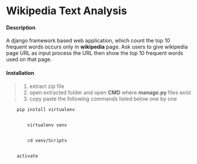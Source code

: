 # Wikipedia Text Analysis


#### **Description** 
A django framework based web application, which count the top 10 frequent words occurs only in **wikipedia** page. Ask users to give wikipedia page URL as input process the URL then show the top 10 frequent words used on that page.



#### **Installation**

>1. extract zip file 
>2. open extracted folder and open **CMD** where **manage.py** files exist
>3. copy paste the following commands listed below one by one



		pip install virtualenv


        	virtualenv venv


        	cd venv/Scripts
        
        
		activate
		
